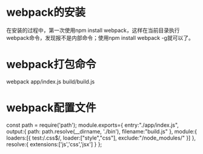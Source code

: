 # webpack的安装
   在安装的过程中，第一次使用npm install webpack，这样在当前目录执行webpack命令，发现报不是内部命令；使用npm install webpack -g就可以了。
# webpack打包命令
webpack app/index.js build/build.js
# webpack配置文件

const path = require('path');
module.exports={
    entry:"./app/index.js",
    output:{
        path: path.resolve(__dirname, './bin'),
        filename:"build.js"
    },
    module:{
        loaders:[{
            test:/.css$/,
            loader:["style","css"],
            exclude:"/node_modules/"
        }]
    },
    resolve:{
        extensions:['js','css','jsx']
    }
};
